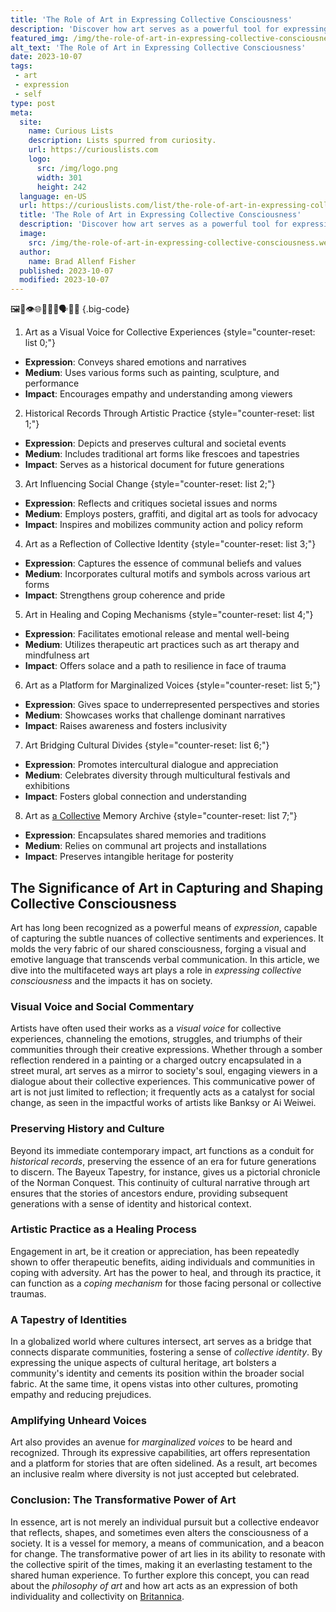 ```yaml
---
title: 'The Role of Art in Expressing Collective Consciousness'
description: 'Discover how art serves as a powerful tool for expressing the collective consciousness, igniting curiosity and offering unique perspectives on society and humanity.'
featured_img: /img/the-role-of-art-in-expressing-collective-consciousness.webp
alt_text: 'The Role of Art in Expressing Collective Consciousness'
date: 2023-10-07
tags:
 - art
 - expression
 - self
type: post
meta:
  site:
    name: Curious Lists
    description: Lists spurred from curiosity.
    url: https://curiouslists.com
    logo:
      src: /img/logo.png
      width: 301
      height: 242
  language: en-US
  url: https://curiouslists.com/list/the-role-of-art-in-expressing-collective-consciousness
  title: 'The Role of Art in Expressing Collective Consciousness'
  description: 'Discover how art serves as a powerful tool for expressing the collective consciousness, igniting curiosity and offering unique perspectives on society and humanity.'
  image:
    src: /img/the-role-of-art-in-expressing-collective-consciousness.webp
  author:
    name: Brad Allenf Fisher
  published: 2023-10-07
  modified: 2023-10-07
---
```



🖼️🎨👁️🌐🧠👥💭🗣️🤝✨ {.big-code}

1. Art as a Visual Voice for Collective Experiences {style="counter-reset: list 0;"}
  - **Expression**: Conveys shared emotions and narratives
  - **Medium**: Uses various forms such as painting, sculpture, and performance
  - **Impact**: Encourages empathy and understanding among viewers

2. Historical Records Through Artistic Practice {style="counter-reset: list 1;"}
  - **Expression**: Depicts and preserves cultural and societal events
  - **Medium**: Includes traditional art forms like frescoes and tapestries
  - **Impact**: Serves as a historical document for future generations

3. Art Influencing Social Change {style="counter-reset: list 2;"}
  - **Expression**: Reflects and critiques societal issues and norms
  - **Medium**: Employs posters, graffiti, and digital art as tools for advocacy
  - **Impact**: Inspires and mobilizes community action and policy reform

4. Art as a Reflection of Collective Identity {style="counter-reset: list 3;"}
  - **Expression**: Captures the essence of communal beliefs and values
  - **Medium**: Incorporates cultural motifs and symbols across various art forms
  - **Impact**: Strengthens group coherence and pride

5. Art in Healing and Coping Mechanisms {style="counter-reset: list 4;"}
  - **Expression**: Facilitates emotional release and mental well-being
  - **Medium**: Utilizes therapeutic art practices such as art therapy and mindfulness art
  - **Impact**: Offers solace and a path to resilience in face of trauma

6. Art as a Platform for Marginalized Voices {style="counter-reset: list 5;"}
  - **Expression**: Gives space to underrepresented perspectives and stories
  - **Medium**: Showcases works that challenge dominant narratives
  - **Impact**: Raises awareness and fosters inclusivity

7. Art Bridging Cultural Divides {style="counter-reset: list 6;"}
  - **Expression**: Promotes intercultural dialogue and appreciation
  - **Medium**: Celebrates diversity through multicultural festivals and exhibitions
  - **Impact**: Fosters global connection and understanding

8. Art as [a   Collective](https://curiouslists.com/list/understanding-the-emotional-power-of-visual-art) Memory Archive {style="counter-reset: list 7;"}
  - **Expression**: Encapsulates shared memories and traditions
  - **Medium**: Relies on communal art projects and installations
  - **Impact**: Preserves intangible heritage for posterity

## The Significance of Art in Capturing and Shaping Collective Consciousness

Art has long been recognized as a powerful means of *expression*, capable of capturing the subtle nuances of collective sentiments and experiences. It molds the very fabric of our shared consciousness, forging a visual and emotive language that transcends verbal communication. In this article, we dive into the multifaceted ways art plays a role in *expressing collective consciousness* and the impacts it has on society.

### Visual Voice and Social Commentary

Artists have often used their works as a *visual voice* for collective experiences, channeling the emotions, struggles, and triumphs of their communities through their creative expressions. Whether through a somber reflection rendered in a painting or a charged outcry encapsulated in a street mural, art serves as a mirror to society's soul, engaging viewers in a dialogue about their collective experiences. This communicative power of art is not just limited to reflection; it frequently acts as a catalyst for social change, as seen in the impactful works of artists like Banksy or Ai Weiwei.

### Preserving History and Culture

Beyond its immediate contemporary impact, art functions as a conduit for *historical records*, preserving the essence of an era for future generations to discern. The Bayeux Tapestry, for instance, gives us a pictorial chronicle of the Norman Conquest. This continuity of cultural narrative through art ensures that the stories of ancestors endure, providing subsequent generations with a sense of identity and historical context.

### Artistic Practice as a Healing Process

Engagement in art, be it creation or appreciation, has been repeatedly shown to offer therapeutic benefits, aiding individuals and communities in coping with adversity. Art has the power to heal, and through its practice, it can function as a *coping mechanism* for those facing personal or collective traumas.

### A Tapestry of Identities

In a globalized world where cultures intersect, art serves as a bridge that connects disparate communities, fostering a sense of *collective identity*. By expressing the unique aspects of cultural heritage, art bolsters a community's identity and cements its position within the broader social fabric. At the same time, it opens vistas into other cultures, promoting empathy and reducing prejudices.

### Amplifying Unheard Voices

Art also provides an avenue for *marginalized voices* to be heard and recognized. Through its expressive capabilities, art offers representation and a platform for stories that are often sidelined. As a result, art becomes an inclusive realm where diversity is not just accepted but celebrated.

### Conclusion: The Transformative Power of Art

In essence, art is not merely an individual pursuit but a collective endeavor that reflects, shapes, and sometimes even alters the consciousness of a society. It is a vessel for memory, a means of communication, and a beacon for change. The transformative power of art lies in its ability to resonate with the collective spirit of the times, making it an everlasting testament to the shared human experience.
To further explore this concept, you can read about the *philosophy of art* and how art acts as an expression of both individuality and collectivity on [Britannica](https://www.britannica.com/topic/philosophy-of-art/Art-as-expression).